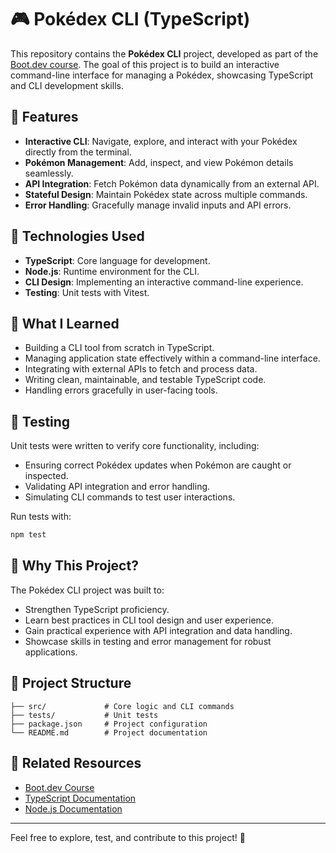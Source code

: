 # 🎮 Pokédex CLI (TypeScript)

This repository contains the **Pokédex CLI** project, developed as part of the [Boot.dev course](https://www.boot.dev/courses/build-pokedex-cli-typescript). The goal of this project is to build an interactive command-line interface for managing a Pokédex, showcasing TypeScript and CLI development skills.

## 🚀 Features

- **Interactive CLI**: Navigate, explore, and interact with your Pokédex directly from the terminal.
- **Pokémon Management**: Add, inspect, and view Pokémon details seamlessly.
- **API Integration**: Fetch Pokémon data dynamically from an external API.
- **Stateful Design**: Maintain Pokédex state across multiple commands.
- **Error Handling**: Gracefully manage invalid inputs and API errors.

## 🔧 Technologies Used

- **TypeScript**: Core language for development.
- **Node.js**: Runtime environment for the CLI.
- **CLI Design**: Implementing an interactive command-line experience.
- **Testing**: Unit tests with Vitest.

## 📖 What I Learned

- Building a CLI tool from scratch in TypeScript.
- Managing application state effectively within a command-line interface.
- Integrating with external APIs to fetch and process data.
- Writing clean, maintainable, and testable TypeScript code.
- Handling errors gracefully in user-facing tools.

## 🧪 Testing

Unit tests were written to verify core functionality, including:

- Ensuring correct Pokédex updates when Pokémon are caught or inspected.
- Validating API integration and error handling.
- Simulating CLI commands to test user interactions.

Run tests with:
```bash
npm test
```

## 🌟 Why This Project?

The Pokédex CLI project was built to:

- Strengthen TypeScript proficiency.
- Learn best practices in CLI tool design and user experience.
- Gain practical experience with API integration and data handling.
- Showcase skills in testing and error management for robust applications.

## 📂 Project Structure

```
├── src/             # Core logic and CLI commands
├── tests/           # Unit tests
├── package.json     # Project configuration
└── README.md        # Project documentation
```

## 🔗 Related Resources

- [Boot.dev Course](https://www.boot.dev/courses/build-pokedex-cli-typescript)
- [TypeScript Documentation](https://www.typescriptlang.org/docs/)
- [Node.js Documentation](https://nodejs.org/en/docs/)

---

Feel free to explore, test, and contribute to this project! 🚀

